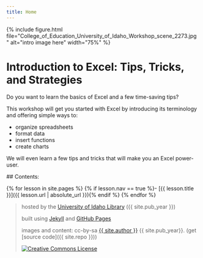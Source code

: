 ```yaml
---
title: Home
---
```


{% include figure.html file="College_of_Education_University_of_Idaho_Workshop_scene_2273.jpg" alt="intro image here" width="75%" %}

# Introduction to Excel: Tips, Tricks, and Strategies

Do you want to learn the basics of Excel and a few time-saving tips? 

This workshop will get you started with Excel by introducing its terminology and offering simple ways to:
- organize spreadsheets
- format data
- insert functions
- create charts

We will even learn a few tips and tricks that will make you an Excel power-user.

<div class="toc" markdown="1">
## Contents:

{% for lesson in site.pages %}
{% if lesson.nav == true %}- [{{ lesson.title }}]({{ lesson.url | absolute_url }}){% endif %}
{% endfor %}
</div>

> hosted by the <a href="https://www.lib.uidaho.edu/" target="_blank">University of Idaho Library</a> ({{ site.pub_year }})
>
> built using [Jekyll](https://jekyllrb.com/) and [GitHub Pages](https://pages.github.com/)
>
> images and content: cc-by-sa <a href="https://github.com/{{ site.github_username }}">{{ site.author }}</a> {{ site.pub_year}}. (get [source code]({{ site.repo }}))
>
> <a href="http://creativecommons.org/licenses/by-sa/4.0/" rel="license"><img style="border-width: 0;" src="https://i.creativecommons.org/l/by-sa/4.0/88x31.png" alt="Creative Commons License" /></a>
